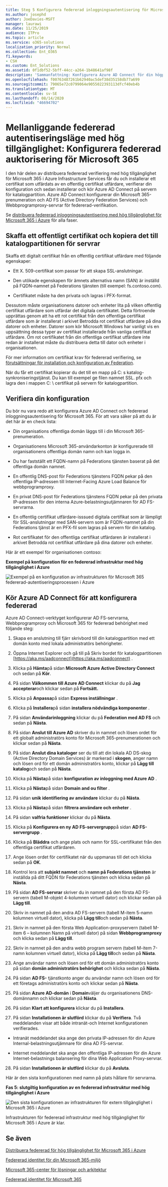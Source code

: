 ```yaml
---
title: Steg 5 Konfigurera federerad inloggningsautentisering för Microsoft 365
ms.author: josephd
author: JoeDavies-MSFT
manager: laurawi
ms.date: 11/25/2019
audience: ITPro
ms.topic: article
ms.service: o365-solutions
localization_priority: Normal
ms.collection: Ent_O365
f1.keywords:
- CSH
ms.custom: Ent_Solutions
ms.assetid: 0f1dbf52-5bff-44cc-a264-1b48641af98f
description: 'Sammanfattning: Konfigurera Azure AD Connect för din högprioriterade federerad verifikation för Microsoft 365 i Microsoft Azure.'
ms.openlocfilehash: f00763487261b62940ac5def38d35158db77a699
ms.sourcegitcommit: 79065e72c0799064e9055022393113dfcf40eb4b
ms.translationtype: MT
ms.contentlocale: sv-SE
ms.lasthandoff: 08/14/2020
ms.locfileid: "46694702"
---
```

# <a name="high-availability-federated-authentication-phase-5-configure-federated-authentication-for-microsoft-365"></a>Mellanliggande federerad autentiseringsläge med hög tillgänglighet: Konfigurera federerad auktorisering för Microsoft 365

I den här delen av distribuera federerad verifiering med hög tillgänglighet för Microsoft 365 i Azure Infrastructure Services får du och installerar ett certifikat som utfärdats av en offentlig certifikat utfärdare, verifierar din konfiguration och sedan installerar och kör Azure AD Connect på servern för katalogpartition. Azure AD Connect konfigurerar din Microsoft 365-prenumeration och AD FS (Active Directory Federation Services) och Webbprogramproxy-servrar för federerad-verifikation.
  
Se [distribuera federerad inloggningsautentisering med hög tillgänglighet för Microsoft 365 i Azure](deploy-high-availability-federated-authentication-for-microsoft-365-in-azure.md) för alla faser.
  
## <a name="get-a-public-certificate-and-copy-it-to-the-directory-synchronization-server"></a>Skaffa ett offentligt certifikat och kopiera det till katalogpartitionen för servrar

Skaffa ett digitalt certifikat från en offentlig certifikat utfärdare med följande egenskaper:
  
- Ett X. 509-certifikat som passar för att skapa SSL-anslutningar.
    
- Den utökade egenskapen för ämnets alternativa namn (SAN) är inställd på FQDN-namnet på Federations tjänsten (till exempel: fs.contoso.com).
    
- Certifikatet måste ha den privata och lagras i PFX-format.
    
Dessutom måste organisationens datorer och enheter lita på vilken offentlig certifikat utfärdare som utfärdar det digitala certifikatet. Detta förtroende upprättas genom att ha ett rot certifikat från den offentliga certifikat utfärdare som är installerat i arkivet Betrodda rot certifikat utfärdare på dina datorer och enheter. Datorer som kör Microsoft Windows har vanligt vis en uppsättning dessa typer av certifikat installerade från vanliga certifikat utfärdare. Om rot certifikatet från din offentliga certifikat utfärdare inte redan är installerat måste du distribuera detta till dator och enheter i organisationen.
  
För mer information om certifikat krav för federerad verifiering, se [förutsättningar för installation och konfiguration av Federation](https://docs.microsoft.com/azure/active-directory/connect/active-directory-aadconnect-prerequisites#prerequisites-for-federation-installation-and-configuration).
  
När du får ett certifikat kopierar du det till en mapp på C: s katalog-synkroniseringstjänst. Du kan till exempel ge filen namnet SSL. pfx och lagra den i mappen C: \\ certifikat på servern för katalogpartition.
  
## <a name="verify-your-configuration"></a>Verifiera din konfiguration

Du bör nu vara redo att konfigurera Azure AD Connect och federerad inloggningsautentisering för Microsoft 365. För att vara säker på att du är det här är en check lista:
  
- Din organisations offentliga domän läggs till i din Microsoft 365-prenumeration.
    
- Organisationens Microsoft 365-användarkonton är konfigurerade till organisationens offentliga domän namn och kan logga in.
    
- Du har fastställt ett FQDN-namn på Federations tjänsten baserat på det offentliga domän namnet.
    
- En offentlig DNS-post för Federations tjänstens FQDN pekar på den offentliga IP-adressen till Internet-Facing Azure Load Balance för webbprogramproxy.
    
- En privat DNS-post för Federations tjänstens FQDN pekar på den privata IP-adressen för den interna Azure-belastningsutjämnaren för AD FS-servrarna.
    
- En offentlig certifikat utfärdare-isssued digitala certifikat som är lämpligt för SSL-anslutningar med SAN-servern som är FQDN-namnet på din Federations tjänst är en PFX-fil som lagras på servern för din katalog.
    
- Rot certifikatet för den offentliga certifikat utfärdaren är installerat i arkivet Betrodda rot certifikat utfärdare på dina datorer och enheter.
    
Här är ett exempel för organisationen contoso:
  
**Exempel på konfiguration för en federerad infrastruktur med hög tillgänglighet i Azure**

![Exempel på en konfiguration av infrastrukturen för Microsoft 365 federerad-autentiseringsprocessen i Azure](../media/ac1a6a0d-0156-4407-9336-6e4cd6db8633.png)
  
## <a name="run-azure-ad-connect-to-configure-federated-authentication"></a>Kör Azure AD Connect för att konfigurera federerad

Azure AD Connect-verktyget konfigurerar AD FS-servrarna, Webbprogramproxy och Microsoft 365 för federerad behörighet med följande steg:
  
1. Skapa en anslutning till fjärr skrivbord till din katalogpartition med ett domän konto med lokala administratörs behörigheter.
    
2. Öppna Internet Explorer och gå till på Skriv bordet för katalogpartitionen [https://aka.ms/aadconnect](https://aka.ms/aadconnect) .
    
3. Klicka på **Hämta**på sidan **Microsoft Azure Active Directory Connect** och sedan på **Kör**.
    
4. På sidan **Välkommen till Azure AD Connect** klickar du på **Jag accepterar**och klickar sedan på **Fortsätt.**
    
5. Klicka på **Anpassa**på sidan **Express inställningar** .
    
6. Klicka på **Installera**på sidan **installera nödvändiga komponenter** .
    
7. På sidan **Användarinloggning** klickar du på **Federation med AD FS** och sedan på **Nästa**.
    
8. På sidan **Anslut till Azure AD** skriver du in namnet och lösen ordet för ett globalt administratörs konto för Microsoft 365-prenumerationen och klickar sedan på **Nästa**.
    
9. På sidan **Anslut dina kataloger** ser du till att din lokala AD DS-skog (Active Directory Domain Services) är markerad i **skogen**, anger namn och lösen ord för ett domän administratörs konto, klickar på **Lägg till katalog**och sedan på **Nästa**.
    
10. Klicka på **Nästa**på sidan **konfiguration av inloggning med Azure AD** .
    
11. Klicka på **Nästa**på sidan **Domain and ou filter** .
    
12. På sidan **unik identifiering av användare** klickar du på **Nästa**.
    
13. Klicka på **Nästa**på sidan **filtrera användare och enheter** .
    
14. På sidan **valfria funktioner** klickar du på **Nästa**.
    
15. Klicka på **Konfigurera en ny AD FS-servergrupp**på sidan **AD FS-servergrupp** .
    
16. Klicka på **Bläddra** och ange plats och namn för SSL-certifikatet från den offentliga certifikat utfärdaren.
    
17. Ange lösen ordet för certifikatet när du uppmanas till det och klicka sedan på **OK**.
    
18. Kontrol lera att **subjekt namnet** och **namn på Federations tjänsten** är inställda på ditt FQDN för Federations tjänsten och klicka sedan på **Nästa**.
    
19. På sidan **AD FS-servrar** skriver du in namnet på den första AD FS-servern (tabell M-objekt 4-kolumnen virtuell dator) och klickar sedan på **Lägg till**.
    
20. Skriv in namnet på den andra AD FS-servern (tabell M-item 5-namn kolumnen virtuell dator), klicka på **Lägg till**och sedan på **Nästa**.
    
21. Skriv in namnet på den första Web Application-proxyservern (tabell M-item 6 – kolumnen Namn på virtuell dator) på sidan **Webbprogramproxy** och klicka sedan på **Lägg till**.
    
22. Skriv in namnet på den andra webb program servern (tabell M-item 7-namn kolumnen virtuell dator), klicka på **Lägg till**och sedan på **Nästa**.
    
23. Ange användar namn och lösen ord för ett domän administratörs konto på sidan **domän administratörs behörighet** och klicka sedan på **Nästa**.
    
24. På sidan **AD FS-** tjänstkonto anger du användar namn och lösen ord för ett företags administratörs konto och klickar sedan på **Nästa**.
    
25. På sidan **Azure AD-domän** i **Domain**väljer du organisationens DNS-domännamn och klickar sedan på **Nästa**.
    
26. På sidan **Klart att konfigurera** klickar du på **Installera**.
    
27. På sidan **Installationen är slutförd** klickar du på **Verifiera**. Två meddelanden visar att både intranät-och Internet konfigurationen verifierades.
    
  - Intranät meddelandet ska ange den privata IP-adressen för din Azure Internal-belastningsutjämnare för dina AD FS-servrar.
    
  - Internet meddelandet ska ange den offentliga IP-adressen för din Azure Internet-belastnings balansering för dina Web Application Proxy-servrar.
    
28. På sidan **Installationen är slutförd** klickar du på **Avsluta**.
    
Här är den sista konfigurationen med namn på plats hållare för servrarna.
  
**Fas 5: slutgiltig konfiguration av en federerad infrastruktur med hög tillgänglighet i Azure**

![Den sista konfigurationen av infrastrukturen för extern tillgänglighet i Microsoft 365 i Azure](../media/c5da470a-f2aa-489a-a050-df09b4d641df.png)
  
Infrastrukturen för federerad infrastruktur med hög tillgänglighet för Microsoft 365 i Azure är klar.
  
## <a name="see-also"></a>Se även

[Distribuera federerad för hög tillgänglighet för Microsoft 365 i Azure](deploy-high-availability-federated-authentication-for-microsoft-365-in-azure.md)
  
[Federerad identitet för din Microsoft 365-miljö](federated-identity-for-your-microsoft-365-dev-test-environment.md)
  
[Microsoft 365-center för lösningar och arkitektur](../solutions/solution-architecture-center.md)

[Federerad identitet för Microsoft 365](https://support.office.com/article/Understanding-Office-365-identity-and-Azure-Active-Directory-06a189e7-5ec6-4af2-94bf-a22ea225a7a9#bk_federated)


